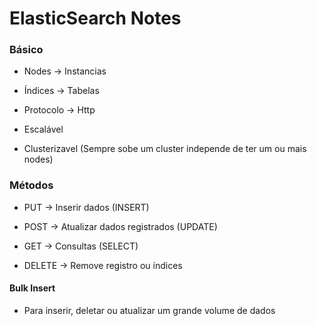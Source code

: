 # ElasticSearch Notes

### Básico

- Nodes -> Instancias

- Índices -> Tabelas

- Protocolo -> Http

- Escalável

- Clusterizavel (Sempre sobe um cluster independe de ter um ou mais nodes)

### Métodos

- PUT -> Inserir dados (INSERT)

- POST -> Atualizar dados registrados (UPDATE)

- GET -> Consultas (SELECT)

- DELETE -> Remove registro ou índices

#### Bulk Insert

- Para inserir, deletar ou atualizar um grande volume de dados



